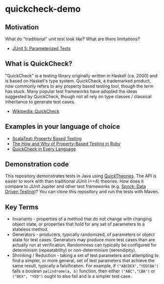 # quickcheck-demo

## Motivation

What do "traditional" unit test look like? What are there limitations?

* [JUnit 5: Parameterized Tests](http://junit.org/junit5/docs/current/user-guide/#writing-tests-parameterized-tests)

## What is QuickCheck?

"QuickCheck" is a testing library originally written in Haskell (ca. 2000) and is based on Haskell's type system.
QuickCheck, a trademarked product, now commonly refers to any property based testing tool, though the term has stuck.
Many popular test frameworks have adopted the ideas suggested by QuickCheck, though not all rely on type classes / classical inheritance to generate test cases.

* [Wikipedia: QuickCheck](https://en.wikipedia.org/wiki/QuickCheck)

## Examples in your language of choice

* [ScalaTest: Property Based Testing](http://www.scalatest.org/user_guide/property_based_testing)
* [The How and Why of Property-Based Testing in Ruby](https://www.sitepoint.com/the-how-and-why-of-property-based-testing-in-ruby/)
* [QuickCheck in Every Language](http://hypothesis.works/articles/quickcheck-in-every-language/)

## Demonstration code

This repository demonstrates tests in Java using [QuickTheories](https://github.com/ncredinburgh/QuickTheories).
The API is easier to work with than traditional JUnit (<=4) theories.
How does it compare to JUnit Jupiter and other test frameworks (e.g. [Spock: Data Driven Testing](http://spockframework.org/spock/docs/1.0/data_driven_testing.html))?
You can clone this repository and run the tests with Maven.

## Key Terms

* Invariants - properties of a method that do not change with changing object state, or properties that hold for any set of parameters to a stateless method.
* Generators - producers, typically randomized, of parameters or object state for test cases. Generators may produce more test cases than are actually run at verification. Randomness can typically be configured for determinism (repeatability) or non-determinism (serendipity).
* Shrinking / Reduction - taking a set of test parameters and attempting to find a simpler, or more general, set of test parameters that achieve the same result, typically a falsification. For example, if `("ABCDEX","YEDCBA")` fails a boolean `palindrome(a, b)` function, then either `("ABC","CBA")` or `("DEX", "YED")` ought to also fail and is a simpler test case.
